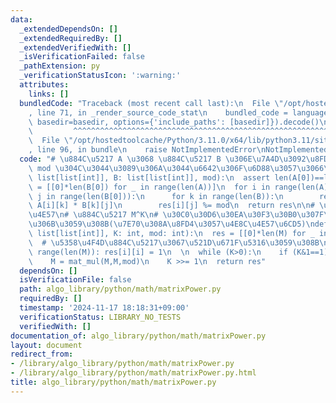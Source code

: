 ```yaml
---
data:
  _extendedDependsOn: []
  _extendedRequiredBy: []
  _extendedVerifiedWith: []
  _isVerificationFailed: false
  _pathExtension: py
  _verificationStatusIcon: ':warning:'
  attributes:
    links: []
  bundledCode: "Traceback (most recent call last):\n  File \"/opt/hostedtoolcache/Python/3.11.0/x64/lib/python3.11/site-packages/onlinejudge_verify/documentation/build.py\"\
    , line 71, in _render_source_code_stat\n    bundled_code = language.bundle(stat.path,\
    \ basedir=basedir, options={'include_paths': [basedir]}).decode()\n          \
    \         ^^^^^^^^^^^^^^^^^^^^^^^^^^^^^^^^^^^^^^^^^^^^^^^^^^^^^^^^^^^^^^^^^^^^^^^^^^^^^^^^^\n\
    \  File \"/opt/hostedtoolcache/Python/3.11.0/x64/lib/python3.11/site-packages/onlinejudge_verify/languages/python.py\"\
    , line 96, in bundle\n    raise NotImplementedError\nNotImplementedError\n"
  code: "# \u884C\u5217 A \u3068 \u884C\u5217 B \u306E\u7A4D\u3092\u8FD4\u3059\n#\
    \ mod \u304C\u3044\u3089\u306A\u3044\u6642\u306F\u6D88\u3057\u3066\ndef mat_mul(A:\
    \ list[list[int]], B: list[list[int]], mod):\n  assert len(A[0])==len(B)\n  res\
    \ = [[0]*len(B[0]) for _ in range(len(A))]\n  for i in range(len(A)):\n    for\
    \ j in range(len(B[0])):\n      for k in range(len(B)):\n        res[i][j] +=\
    \ A[i][k] * B[k][j]\n        res[i][j] %= mod\n  return res\n\n# \u884C\u5217\u7D2F\
    \u4E57\n# \u884C\u5217 M^K\n# \u30C0\u30D6\u30EA\u30F3\u30B0\u307F\u305F\u3044\
    \u306B\u3059\u308B(\u7E70\u308A\u8FD4\u3057\u4E8C\u4E57\u6CD5)\ndef mat_pow(M:\
    \ list[list[int]], K: int, mod: int):\n  res = [[0]*len(M) for _ in range(len(M))]\n\
    \  # \u5358\u4F4D\u884C\u5217\u3067\u521D\u671F\u5316\u3059\u308B\n  for i in\
    \ range(len(M)): res[i][i] = 1\n  \n  while (K>0):\n    if (K&1==1): res = mat_mul(M,res,mod)\n\
    \    M = mat_mul(M,M,mod)\n    K >>= 1\n  return res"
  dependsOn: []
  isVerificationFile: false
  path: algo_library/python/math/matrixPower.py
  requiredBy: []
  timestamp: '2024-11-17 18:18:31+09:00'
  verificationStatus: LIBRARY_NO_TESTS
  verifiedWith: []
documentation_of: algo_library/python/math/matrixPower.py
layout: document
redirect_from:
- /library/algo_library/python/math/matrixPower.py
- /library/algo_library/python/math/matrixPower.py.html
title: algo_library/python/math/matrixPower.py
---
```

